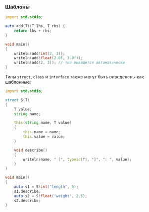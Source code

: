 ### Шаблоны

```d
import std.stdio;

auto add(T)(T lhs, T rhs) {
    return lhs + rhs;
}

void main()
{
    writeln(add!int(2, 3));
    writeln(add!float(2.0f, 3.0f));
    writeln(add(2, 3)); // тип выведется автоматически
}
```

Типы `struct`, `class` и `interface` также могут быть определены как шаблонные:

```d
import std.stdio;

struct S(T)
{
	T value;
	string name;

	this(string name, T value)
	{
		this.name = name;
		this.value = value;
	}

	void describe()
	{
		writeln(name, " [", typeid(T), "]", ": ", value);
	}
}

void main()
{
	auto s1 = S!int("length", 5);
	s1.describe;
	auto s2 = S!float("weight", 2.5);
	s2.describe;
}
```